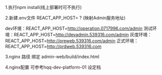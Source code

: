 
1.执行npm install(线上部署时可不执行)

2.新建.env文件
REACT_APP_HOST=  ? (映射Admin服务地址)

dev环境：REACT_APP_HOST=http://operation.0717996.com/admin
测试环境：REACT_APP_HOST=http://devadmin.539316.com/admin
灰度环境：REACT_APP_HOST=http://preweb.539316.com/admin
正式环境：REACT_APP_HOST=http://prdweb.539316.com

3.nginx 路径 绑定 admin-web/build/index.html

4.nginx配置 可参考hqq-dev-platform-01 设定档


